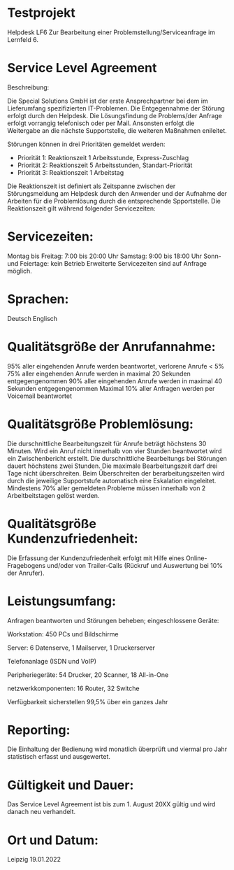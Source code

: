# Testprojekt
Helpdesk LF6
Zur Bearbeitung einer Problemstellung/Serviceanfrage im Lernfeld 6.

# Service Level Agreement
Beschreibung:

Die Special Solutions GmbH ist der erste Ansprechpartner bei dem im Lieferumfang spezifizierten IT-Problemen. Die Entgegennahme der Störung erfolgt durch den Helpdesk. Die Lösungsfindung de Problems/der Anfrage erfolgt vorrangig telefonisch oder per Mail. Ansonsten erfolgt die Weitergabe an die nächste Supportstelle, die weiteren Maßnahmen enileitet.

Störungen können in drei Prioritäten gemeldet werden:

- Priorität 1: Reaktionszeit 1 Arbeitsstunde, Express-Zuschlag
- Priorität 2: Reaktionszeit 5 Arbeitsstunden, Standart-Priorität
- Priorität 3: Reaktionszeit 1 Arbeitstag

Die Reaktionszeit ist definiert als Zeitspanne zwischen der Störungsmeldung am Helpdesk durch den Anwender und der Aufnahme der Arbeiten für die Problemlösung durch die entsprechende Spportstelle. Die Reaktionszeit gilt während folgender Servicezeiten:

# Servicezeiten:
Montag bis Freitag: 7:00 bis 20:00 Uhr
Samstag: 9:00 bis 18:00 Uhr
Sonn- und Feiertage: kein Betrieb
Erweiterte Servicezeiten sind auf Anfrage möglich.

# Sprachen:
Deutsch
Englisch

# Qualitätsgröße der Anrufannahme:
95% aller eingehenden Anrufe werden beantwortet, verlorene Anrufe < 5%
75% aller eingehenden Anrufe werden in maximal 20 Sekunden entgegengenommen
90% aller eingehenden Anrufe werden in maximal 40 Sekunden entgegengenommen
Maximal 10% aller Anfragen werden per Voicemail beantwortet

# Qualitätsgröße Problemlösung:
Die durschnittliche Bearbeitungszeit für Anrufe beträgt höchstens 30 Minuten. Wird ein Anruf nicht innerhalb von vier Stunden beantwortet wird ein Zwischenbericht erstellt.
Die durschnittliche Bearbeitungs bei Störungen dauert höchstens zwei Stunden. Die maximale Bearbeitungszeit darf drei Tage nicht überschreiten.
Beim Überschreiten der berarbeitungszeiten wird durch die jeweilige Supportstufe automatisch eine Eskalation eingeleitet.
Mindestens 70% aller gemeldeten Probleme müssen innerhalb von 2 Arbeitbeitstagen gelöst werden.

# Qualitätsgröße Kundenzufriedenheit:
Die Erfassung der Kundenzufriedenheit erfolgt mit Hilfe eines Online-Fragebogens und/oder von Trailer-Calls (Rückruf und Auswertung bei 10% der Anrufer).

# Leistungsumfang:
Anfragen beantworten und Störungen beheben; eingeschlossene Geräte:

Workstation: 450 PCs und Bildschirme

Server: 6 Datenserve, 1 Mailserver, 1 Druckerserver

Telefonanlage (ISDN und VoIP)

Peripheriegeräte: 54 Drucker, 20 Scanner, 18 All-in-One

netzwerkkomponenten: 16 Router, 32 Switche

Verfügbarkeit sicherstellen 99,5% über ein ganzes Jahr

# Reporting:
Die Einhaltung der Bedienung wird monatlich überprüft und viermal pro Jahr statistisch erfasst und ausgewertet.

# Gültigkeit und Dauer:
Das Service Level Agreement ist bis zum 1. August 20XX gültig und wird danach neu verhandelt.

# Ort und Datum:

Leipzig 19.01.2022
